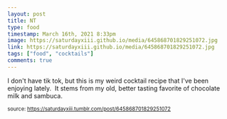 ```yaml
---
layout: post
title: NT
type: food
timestamp: March 16th, 2021 8:33pm
image: https://saturdayxiii.github.io/media/645868701829251072.jpg
link: https://saturdayxiii.github.io/media/645868701829251072.jpg
tags: ["food", "cocktails"]
comments: true
---
```


I don't have tik tok, but this is my weird cocktail recipe that I've been enjoying lately.  It stems from my old, better tasting favorite of chocolate milk and sambuca.
<br/>
 
  
<small>source: https://saturdayxiii.tumblr.com/post/645868701829251072</small>